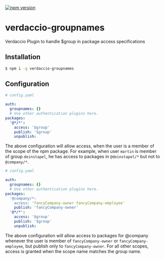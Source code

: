 [![npm version](https://badge.fury.io/js/verdaccio-groupnames.svg)](https://badge.fury.io/js/verdaccio-groupnames)

# verdaccio-groupnames

Verdaccio Plugin to handle $group in package access specifications

## Installation

```bash
$ npm i -g verdaccio-groupnames
```

## Configuration

```yaml
# config.yaml

auth:
  groupnames: {}
  # Use other authentication plugins here.
packages:
  '@*/*':
    access: '$group'
    publish: '$group'
    unpublish:
```

The above configuration will allow access, when the user is a member of the scope of the npm package.
For example, when user `martin` is member of group `deinstapel`, he has access to packages in `@deinstapel/*`
but not to `@company/*`.

```yaml
# config.yaml

auth:
  groupnames: {}
  # Use other authentication plugins here.
packages:
  '@company/*:
    access: 'fancyCompany-owner fancyCompany-employee'
    publish: 'fancyCompany-owner'
  '@*/*':
    access: '$group'
    publish: '$group'
    unpublish:
```

The above configuration will allow access to packages for @company whenever the user is member of `fancyCompany-owner` or `fancyCompany-employee`, but publish only to `fancyCompany-owner`.
For all other scopes, access is granted when the scope name matches the group name.
